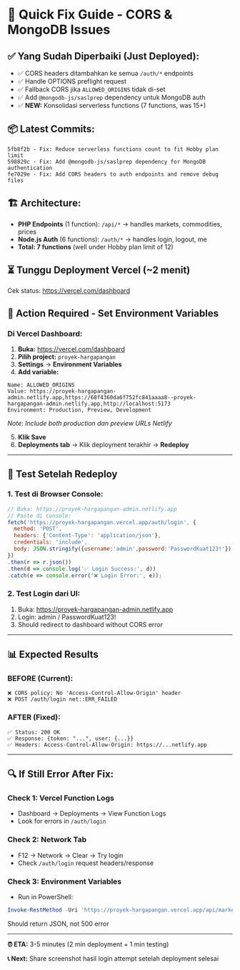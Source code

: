 # 🚀 Quick Fix Guide - CORS & MongoDB Issues

## ✅ Yang Sudah Diperbaiki (Just Deployed):
- ✅ CORS headers ditambahkan ke semua `/auth/*` endpoints
- ✅ Handle OPTIONS preflight request
- ✅ Fallback CORS jika `ALLOWED_ORIGINS` tidak di-set
- ✅ Add `@mongodb-js/saslprep` dependency untuk MongoDB auth
- ✅ **NEW:** Konsolidasi serverless functions (7 functions, was 15+)

## 📦 Latest Commits:
```
5fb8f2b - Fix: Reduce serverless functions count to fit Hobby plan limit
598829c - Fix: Add @mongodb-js/saslprep dependency for MongoDB authentication
fe7029e - Fix: Add CORS headers to auth endpoints and remove debug files
```

## 🏗️ Architecture:
- **PHP Endpoints** (1 function): `/api/*` → handles markets, commodities, prices
- **Node.js Auth** (6 functions): `/auth/*` → handles login, logout, me
- **Total: 7 functions** (well under Hobby plan limit of 12)

## ⏳ Tunggu Deployment Vercel (~2 menit)

Cek status: https://vercel.com/dashboard

## 🔧 Action Required - Set Environment Variables

### Di Vercel Dashboard:

1. **Buka:** https://vercel.com/dashboard
2. **Pilih project:** `proyek-hargapangan`
3. **Settings** → **Environment Variables**
4. **Add variable:**

```
Name: ALLOWED_ORIGINS
Value: https://proyek-hargapangan-admin.netlify.app,https://68f4360da6f752fc841aaaa8--proyek-hargapangan-admin.netlify.app,http://localhost:5173
Environment: Production, Preview, Development
```

*Note: Include both production dan preview URLs Netlify*

5. **Klik Save**
6. **Deployments tab** → Klik deployment terakhir → **Redeploy**

---

## 🧪 Test Setelah Redeploy

### 1. Test di Browser Console:
```javascript
// Buka: https://proyek-hargapangan-admin.netlify.app
// Paste di console:
fetch('https://proyek-hargapangan.vercel.app/auth/login', {
  method: 'POST',
  headers: {'Content-Type': 'application/json'},
  credentials: 'include',
  body: JSON.stringify({username:'admin',password:'PasswordKuat123!'})
})
.then(r => r.json())
.then(d => console.log('✅ Login Success:', d))
.catch(e => console.error('❌ Login Error:', e));
```

### 2. Test Login dari UI:
1. Buka: https://proyek-hargapangan-admin.netlify.app
2. Login: admin / PasswordKuat123!
3. Should redirect to dashboard without CORS error

---

## 📊 Expected Results

### BEFORE (Current):
```
❌ CORS policy: No 'Access-Control-Allow-Origin' header
❌ POST /auth/login net::ERR_FAILED
```

### AFTER (Fixed):
```
✅ Status: 200 OK
✅ Response: {token: "...", user: {...}}
✅ Headers: Access-Control-Allow-Origin: https://...netlify.app
```

---

## 🔍 If Still Error After Fix:

### Check 1: Vercel Function Logs
- Dashboard → Deployments → View Function Logs
- Look for errors in `/auth/login`

### Check 2: Network Tab
- F12 → Network → Clear → Try login
- Check `/auth/login` request headers/response

### Check 3: Environment Variables
- Run in PowerShell:
```powershell
Invoke-RestMethod -Uri 'https://proyek-hargapangan.vercel.app/api/markets'
```
Should return JSON, not 500 error

---

**⏰ ETA:** 3-5 minutes (2 min deployment + 1 min testing)

**📞 Next:** Share screenshot hasil login attempt setelah deployment selesai
